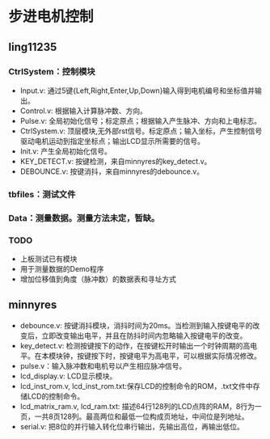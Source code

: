 # 步进电机控制
## ling11235
### CtrlSystem：控制模块

- Input.v: 通过5键{Left,Right,Enter,Up,Down}输入得到电机编号和坐标值并输出。
- Control.v: 根据输入计算脉冲数、方向。
- Pulse.v: 全局初始化信号；标定原点；根据输入产生脉冲、方向和上电标志。
- CtrlSystem.v: 顶层模块,无外部rst信号。标定原点；输入坐标，产生控制信号驱动电机运动到指定坐标点；输出LCD显示所需要的信号。
- Init.v: 产生全局初始化信号。
- KEY_DETECT.v: 按键检测，来自minnyres的key_detect.v。
- DEBOUNCE.v: 按键消抖，来自minnyres的debounce.v。

### tbfiles：测试文件

### Data：测量数据。测量方法未定，暂缺。

### TODO

- 上板测试已有模块
- 用于测量数据的Demo程序
- 增加位移值到角度（脉冲数）的数据表和寻址方式


## minnyres

- debounce.v: 按键消抖模块，消抖时间为20ms。当检测到输入按键电平的改变后，立即改变输出电平，并且在防抖时间内忽略输入按键电平的改变。
- key_detect.v: 检测按键按下的动作，在按键松开时输出一个时钟周期的高电平。在本模块钟，按键按下时，按键电平为高电平，可以根据实际情况修改。
- pulse.v：输入脉冲数和电机号以产生相应脉冲信号。
- lcd_display.v: LCD显示模块。
- lcd_inst_rom.v, lcd_inst_rom.txt:保存LCD的控制命令的ROM，.txt文件中存储LCD的控制命令。
- lcd_matrix_ram.v, lcd_ram.txt: 描述64行128列的LCD点阵的RAM，8行为一页，一共8页128列。最高两位和最低一位构成页地址，中间位是列地址。
- serial.v: 把8位的并行输入转化位串行输出，先输出高位，再输出低位。
